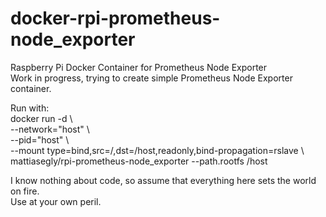 # docker-rpi-prometheus-node_exporter
Raspberry Pi Docker Container for Prometheus Node Exporter<BR>
Work in progress, trying to create simple Prometheus Node Exporter container.

Run with:<BR>
docker run -d \\\
--network="host" \\\
--pid="host" \\\
--mount type=bind,src=/,dst=/host,readonly,bind-propagation=rslave \\\
mattiasegly/rpi-prometheus-node_exporter --path.rootfs /host

I know nothing about code, so assume that everything here sets the world on fire.<BR>
Use at your own peril.

